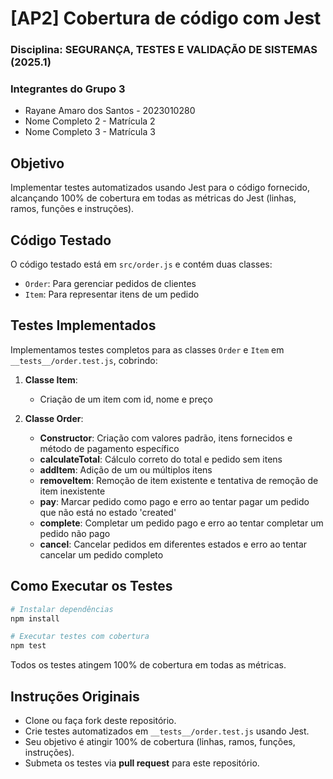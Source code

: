 # [AP2] Cobertura de código com Jest
### Disciplina: SEGURANÇA, TESTES E VALIDAÇÃO DE SISTEMAS (2025.1)


### Integrantes do Grupo 3
- Rayane Amaro dos Santos - 2023010280
- Nome Completo 2 - Matrícula 2
- Nome Completo 3 - Matrícula 3

## Objetivo
Implementar testes automatizados usando Jest para o código fornecido, alcançando 100% de cobertura em todas as métricas do Jest (linhas, ramos, funções e instruções).

## Código Testado
O código testado está em `src/order.js` e contém duas classes:
- `Order`: Para gerenciar pedidos de clientes
- `Item`: Para representar itens de um pedido

## Testes Implementados
Implementamos testes completos para as classes `Order` e `Item` em `__tests__/order.test.js`, cobrindo:

1. **Classe Item**:
   - Criação de um item com id, nome e preço

2. **Classe Order**:
   - **Constructor**: Criação com valores padrão, itens fornecidos e método de pagamento específico
   - **calculateTotal**: Cálculo correto do total e pedido sem itens
   - **addItem**: Adição de um ou múltiplos itens
   - **removeItem**: Remoção de item existente e tentativa de remoção de item inexistente
   - **pay**: Marcar pedido como pago e erro ao tentar pagar um pedido que não está no estado 'created'
   - **complete**: Completar um pedido pago e erro ao tentar completar um pedido não pago
   - **cancel**: Cancelar pedidos em diferentes estados e erro ao tentar cancelar um pedido completo

## Como Executar os Testes

```bash
# Instalar dependências
npm install

# Executar testes com cobertura
npm test
```

Todos os testes atingem 100% de cobertura em todas as métricas.

## Instruções Originais

- Clone ou faça fork deste repositório.
- Crie testes automatizados em `__tests__/order.test.js` usando Jest.
- Seu objetivo é atingir 100% de cobertura (linhas, ramos, funções, instruções).
- Submeta os testes via **pull request** para este repositório.
